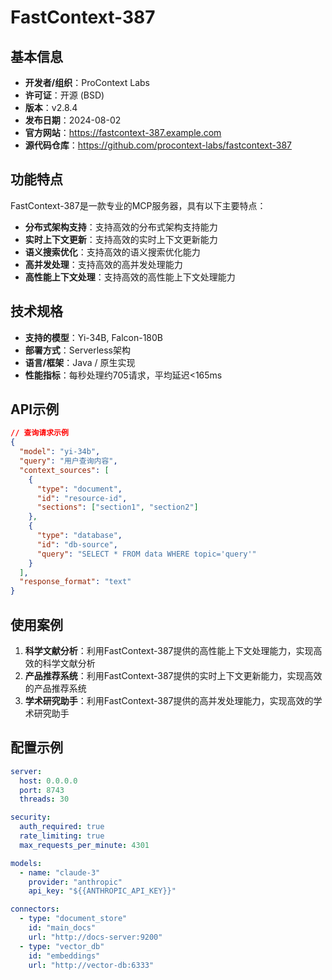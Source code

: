 # FastContext-387

## 基本信息

- **开发者/组织**：ProContext Labs
- **许可证**：开源 (BSD)
- **版本**：v2.8.4
- **发布日期**：2024-08-02
- **官方网站**：https://fastcontext-387.example.com
- **源代码仓库**：https://github.com/procontext-labs/fastcontext-387

## 功能特点

FastContext-387是一款专业的MCP服务器，具有以下主要特点：

- **分布式架构支持**：支持高效的分布式架构支持能力
- **实时上下文更新**：支持高效的实时上下文更新能力
- **语义搜索优化**：支持高效的语义搜索优化能力
- **高并发处理**：支持高效的高并发处理能力
- **高性能上下文处理**：支持高效的高性能上下文处理能力


## 技术规格

- **支持的模型**：Yi-34B, Falcon-180B
- **部署方式**：Serverless架构
- **语言/框架**：Java / 原生实现
- **性能指标**：每秒处理约705请求，平均延迟<165ms

## API示例

```json
// 查询请求示例
{
  "model": "yi-34b",
  "query": "用户查询内容",
  "context_sources": [
    {
      "type": "document",
      "id": "resource-id",
      "sections": ["section1", "section2"]
    },
    {
      "type": "database",
      "id": "db-source",
      "query": "SELECT * FROM data WHERE topic='query'"
    }
  ],
  "response_format": "text"
}
```

## 使用案例

1. **科学文献分析**：利用FastContext-387提供的高性能上下文处理能力，实现高效的科学文献分析
2. **产品推荐系统**：利用FastContext-387提供的实时上下文更新能力，实现高效的产品推荐系统
3. **学术研究助手**：利用FastContext-387提供的高并发处理能力，实现高效的学术研究助手


## 配置示例

```yaml
server:
  host: 0.0.0.0
  port: 8743
  threads: 30

security:
  auth_required: true
  rate_limiting: true
  max_requests_per_minute: 4301

models:
  - name: "claude-3"
    provider: "anthropic"
    api_key: "${{ANTHROPIC_API_KEY}}"

connectors:
  - type: "document_store"
    id: "main_docs"
    url: "http://docs-server:9200"
  - type: "vector_db"
    id: "embeddings"
    url: "http://vector-db:6333"
```